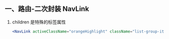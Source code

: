 ## 一、路由-二次封装 NavLink

1. children 是特殊的标签属性

   ```jsx
   <NavLink activeClassName="orangeHighlight" className="list-group-item" {...this.props} />
   ```
